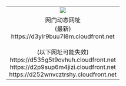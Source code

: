 ﻿<table>
  <tr></tr>
  <tr><td colspan=2 align=center><img src="https://d3ylr9buu7l8m.cloudfront.net/Up/oGate.jpg" /></td></tr>
  <tr><td colspan=2 align=center>网门动态网址<br/>(最新)
<br>https://d3ylr9buu7l8m.cloudfront.net
<br/><br/>(以下网址可能失效)
<br>https://d535g5t9ovhuh.cloudfront.net
<br>https://d2p9sup6m4jizi.cloudfront.net
<br>https://d252wnvcztrshy.cloudfront.net
    </td>
  </tr>
</table>
